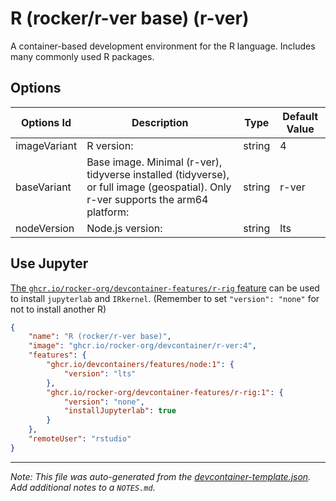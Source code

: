 
# R (rocker/r-ver base) (r-ver)

A container-based development environment for the R language. Includes many commonly used R packages.

## Options

| Options Id | Description | Type | Default Value |
|-----|-----|-----|-----|
| imageVariant | R version: | string | 4 |
| baseVariant | Base image. Minimal (r-ver), tidyverse installed (tidyverse), or full image (geospatial). Only r-ver supports the arm64 platform: | string | r-ver |
| nodeVersion | Node.js version: | string | lts |

<!-- markdownlint-disable MD041 -->

## Use Jupyter

[The `ghcr.io/rocker-org/devcontainer-features/r-rig` feature](https://github.com/rocker-org/devcontainer-features/tree/main/src/r-rig)
can be used to install `jupyterlab` and `IRkernel`.
(Remember to set `"version": "none"` for not to install another R)

```json
{
    "name": "R (rocker/r-ver base)",
    "image": "ghcr.io/rocker-org/devcontainer/r-ver:4",
    "features": {
        "ghcr.io/devcontainers/features/node:1": {
            "version": "lts"
        },
        "ghcr.io/rocker-org/devcontainer-features/r-rig:1": {
            "version": "none",
            "installJupyterlab": true
        }
    },
    "remoteUser": "rstudio"
}
```


---

_Note: This file was auto-generated from the [devcontainer-template.json](https://github.com/rocker-org/devcontainer-templates/blob/main/src/r-ver/devcontainer-template.json).  Add additional notes to a `NOTES.md`._

